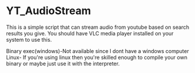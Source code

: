 # YT_AudioStream
This is a simple script that can stream audio from youtube based on search results you give.
You should have VLC media player installed on your system to use this.

Binary exec(windows)-Not available since I dont have a windows computer 
Linux- If you're using linux then you're skilled enough to compile your own binary or maybe just use it with the interpreter.
